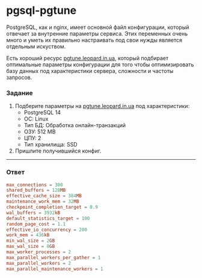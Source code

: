 # pgsql-pgtune

PostgreSQL, как и nginx, имеет основной файл конфигурации, который отвечает
за внутренние параметры сервиса. Этих переменных очень много и уметь их
правильно настраивать под свои нужды является отдельным искуством.

Есть хороший ресурс [pgtune.leopard.in.ua](https://pgtune.leopard.in.ua/),
который подбирает оптимальные параметры конфигурации для того чтобы оптимизировать
базу данных под характеристики сервера, сложности и частоты запросов.

### Задание

1. Подберите параметры на [pgtune.leopard.in.ua](https://pgtune.leopard.in.ua/) под характеристики:
   - PostgreSQL 14
   - ОС: Linux
   - Тип БД: Обработка онлайн-транзакций
   - ОЗУ: 512 MB
   - ЦПУ: 2
   - Тип хранилища: SSD
2. Пришлите получившийся конфиг.

---

### Ответ

```conf
max_connections = 300
shared_buffers = 128MB
effective_cache_size = 384MB
maintenance_work_mem = 32MB
checkpoint_completion_target = 0.9
wal_buffers = 3932kB
default_statistics_target = 100
random_page_cost = 1.1
effective_io_concurrency = 200
work_mem = 436kB
min_wal_size = 2GB
max_wal_size = 8GB
max_worker_processes = 2
max_parallel_workers_per_gather = 1
max_parallel_workers = 2
max_parallel_maintenance_workers = 1
```
